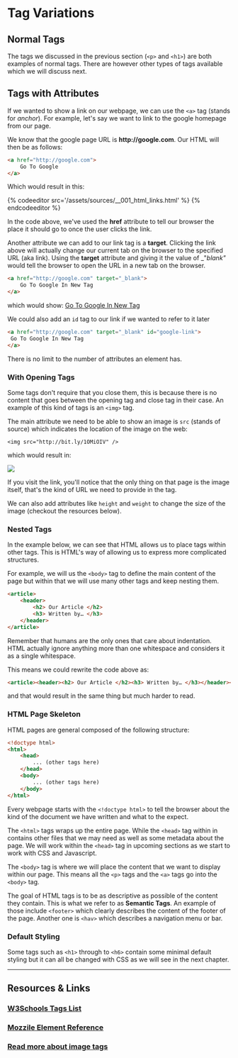 # Tag Variations

## Normal Tags

The tags we discussed in the previous section (`<p>` and `<h1>`) are both examples of normal tags. There are however other types of tags available which we will discuss next.

## Tags with Attributes

If we wanted to show a link on our webpage, we can use the `<a>` tag (stands for _anchor_). For example, let's say we want to link to the google homepage from our page. 

We know that the google page URL is __http://google.com__. Our HTML will then be as follows:

```html
<a href="http://google.com">
    Go To Google
</a>
```

Which would result in this:

{% codeeditor src='/assets/sources/__001_html_links.html' %} {% endcodeeditor %}


In the code above, we've used the __href__ attribute to tell our browser the place it should go to once the user clicks the link.

Another attribute we can add to our link tag is a __target__. Clicking the link above will actually change our current tab on the browser to the specified URL (aka link). Using the __target__ attribute and giving it the value of _"_blank"_ would tell the browser to open the URL in a new tab on the browser.

```html
<a href="http://google.com" target="_blank">
    Go To Google In New Tag
</a>
```

which would show: <a href="http://google.com" target="_blank">Go To Google In New Tag</a>

We could also add an `id` tag to our link if we wanted to refer to it later

```html
<a href="http://google.com" target="_blank" id="google-link">
 Go To Google In New Tag
</a>
```

There is no limit to the number of attributes an element has.


### With Opening Tags

Some tags don't require that you close them, this is because there is no content that goes between the opening tag and close tag in their case. An example of this kind of tags is an `<img>` tag. 

The main attribute we need to be able to show an image is `src` (stands of source) which indicates the location of the image on the web:

```
<img src="http://bit.ly/1OMiOIV" />
```

which would result in:

<img src="http://bit.ly/1OMiOIV" />


If you visit the link, you'll notice that the only thing on that page is the image itself, that's the kind of URL we need to provide in the tag.

We can also add attributes like `height` and `weight` to change the size of the image (checkout the resources below).


### Nested Tags

In the example below, we can see that HTML allows us to place tags within other tags. This is HTML's way of allowing us to express more complicated structures.

For example, we will us the `<body>` tag to define the main content of the page but within that we will use many other tags and keep nesting them.

```html
<article>
    <header>
        <h2> Our Article </h2>
        <h3> Written by… </h3>
    </header>
</article>
```

Remember that humans are the only ones that care about indentation. HTML actually ignore anything more than one whitespace and considers it as a single whitespace.

This means we could rewrite the code above as:

```html
<article><header><h2> Our Article </h2><h3> Written by… </h3></header></article>
```

and that would result in the same thing but much harder to read.


### HTML Page Skeleton

HTML pages are general composed of the following structure:

```html
<!doctype html>
<html>
    <head>
        ... (other tags here)
    </head>
    <body>
        ... (other tags here)
    </body>
</html>
```

Every webpage starts with the `<!doctype html>` to tell the browser about the kind of the document we have written and what to the expect.

The `<html>` tags wraps up the entire page. While the `<head>` tag within in contains other files that we may need as well as some metadata about the page. We will work within the `<head>` tag in upcoming sections as we start to work with CSS and Javascript.

The `<body>` tag is where we will place the content that we want to display within our page. This means all the `<p>` tags and the `<a>` tags go into the `<body>` tag.


The goal of HTML tags is to be as descriptive as possible of the content they contain. This is what we refer to as __Semantic Tags__. An example of those include `<footer>` which clearly describes the content of the footer of the page. Another one is `<hav>` which describes a navigation menu or bar.


### Default Styling

Some tags such as `<h1>` through to `<h6>` contain some minimal default styling but it can all be changed with CSS as we will see in the next chapter.


----

## Resources & Links

### [W3Schools Tags List](http://www.w3schools.com/tags/default.asp)

### [Mozzile Element Reference](https://developer.mozilla.org/en/docs/Web/HTML/Element)

### [Read more about image tags](http://www.w3schools.com/tags/tag_img.asp)